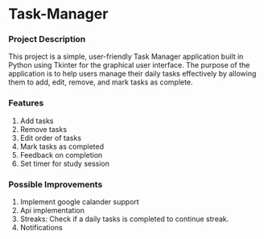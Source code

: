 # Task-Manager

### Project Description
This project is a simple, user-friendly Task Manager application built in Python using Tkinter for the graphical user interface. The purpose of the application is to help users manage their daily tasks effectively by allowing them to add, edit, remove, and mark tasks as complete.

### Features
1. Add tasks
2. Remove tasks
3. Edit order of tasks
4. Mark tasks as completed
5. Feedback on completion
6. Set timer for study session

### Possible Improvements
1. Implement google calander support
2. Api implementation
3. Streaks: Check if a daily tasks is completed to continue streak.
4. Notifications


